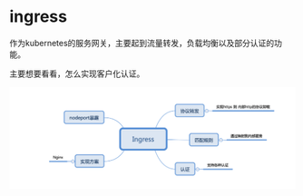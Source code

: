 # ingress

作为kubernetes的服务网关，主要起到流量转发，负载均衡以及部分认证的功能。

主要想要看看，怎么实现客户化认证。

![ingress](./img/ingress.png)